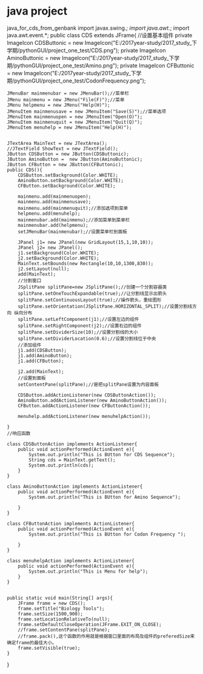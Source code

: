 # java project
java_for_cds_from_genbank
import javax.swing.*;
import java.awt.*;
import java.awt.event.*;
public class CDS extends JFrame{
	//设置基本组件
	private ImageIcon CDSButtonic = new ImageIcon("E:/2017year-study/2017_study_下学期/pythonGUI/project_one_test/CDS.png");
	private ImageIcon AminoButtonic = new ImageIcon("E:/2017year-study/2017_study_下学期/pythonGUI/project_one_test/Amino.png");
	private ImageIcon CFButtonic = new ImageIcon("E:/2017year-study/2017_study_下学期/pythonGUI/project_one_test/CodonFrequency.png");
	
	JMenuBar mainmenubar = new JMenuBar();//菜单栏
	JMenu mainmenu = new JMenu("File(F)");//菜单
	JMenu helpmenu = new JMenu("Help(H)");
	JMenuItem mainmenusave = new JMenuItem("Save(S)");//菜单选项
	JMenuItem mainmenuopen = new JMenuItem("Open(O)");
	JMenuItem mainmenuquit = new JMenuItem("Quit(Q)");
	JMenuItem menuhelp = new JMenuItem("Help(H)");
	
	
	JTextArea MainText = new JTextArea();
	//JTextField ShowText = new JTextField();
	JButton CDSButton = new JButton(CDSButtonic);
	JButton AminoButton =  new JButton(AminoButtonic);
	JButton CFButton = new JButton(CFButtonic);
	public CDS(){
		CDSButton.setBackground(Color.WHITE);
		AminoButton.setBackground(Color.WHITE);
		CFButton.setBackground(Color.WHITE);
		
		mainmenu.add(mainmenuopen);
		mainmenu.add(mainmenusave);
		mainmenu.add(mainmenuquit);//添加选项到菜单
		helpmenu.add(menuhelp);
		mainmenubar.add(mainmenu);//添加菜单到菜单栏
		mainmenubar.add(helpmenu);
		setJMenuBar(mainmenubar);//设置菜单栏到面板
		
		JPanel j1= new JPanel(new GridLayout(15,1,10,10));
	    JPanel j2= new JPanel();
	    j1.setBackground(Color.WHITE);
	    j2.setBackground(Color.WHITE);
	    MainText.setBounds(new Rectangle(10,10,1300,830));
	    j2.setLayout(null);
	    add(MainText);
	    //分割窗口
	    JSplitPane splitPane=new JSplitPane();//创建一个分割容器类
	    splitPane.setOneTouchExpandable(true);//让分割线显示出箭头
	    splitPane.setContinuousLayout(true);//操作箭头，重绘图形
	    splitPane.setOrientation(JSplitPane.HORIZONTAL_SPLIT);//设置分割线方向 纵向分布
	    splitPane.setLeftComponent(j1);//设置左边的组件
	    splitPane.setRightComponent(j2);//设置右边的组件
	    splitPane.setDividerSize(10);//设置分割线的大小
	    splitPane.setDividerLocation(0.6);//设置分割线位于中央
	    //添加组件
	    j1.add(CDSButton);
	    j1.add(AminoButton);
	    j1.add(CFButton);
	    
	    j2.add(MainText);
	    //设置到面板
	    setContentPane(splitPane);//是把splitPane设置为内容面板
	    
	    CDSButton.addActionListener(new CDSButtonAction());
	    AminoButton.addActionListener(new AminoButtonAction());
	    CFButton.addActionListener(new CFButtonAction());
	    
	    menuhelp.addActionListener(new menuhelpAction());
		
	}
	//响应函数
	
	class CDSButtonAction implements ActionListener{
		public void actionPerformed(ActionEvent e){
			System.out.println("This is BUtton for CDS Sequence");
			String cds = MainText.getText();
			System.out.println(cds);
		}
	}
	
	class AminoButtonAction implements ActionListener{
		public void actionPerformed(ActionEvent e){
			System.out.println("This is BUtton for Amino Sequence");
			
		}
	}
	
	class CFButtonAction implements ActionListener{
		public void actionPerformed(ActionEvent e){
			System.out.println("This is BUtton for Codon Frequency ");
			
		}
	}
	
	class menuhelpAction implements ActionListener{
		public void actionPerformed(ActionEvent e){
			System.out.println("This is Menu for help");
		}
	}
	
	
	public static void main(String[] args){
		JFrame frame = new CDS();
		frame.setTitle("Biology Tools");
		frame.setSize(1500,900);
		frame.setLocationRelativeTo(null);
		frame.setDefaultCloseOperation(JFrame.EXIT_ON_CLOSE);
		//frame.setContentPane(splitPane);
	    //frame.pack(),这个函数的作用就是根据窗口里面的布局及组件的preferedSize来确定frame的最佳大小。
		frame.setVisible(true);
	}

}
